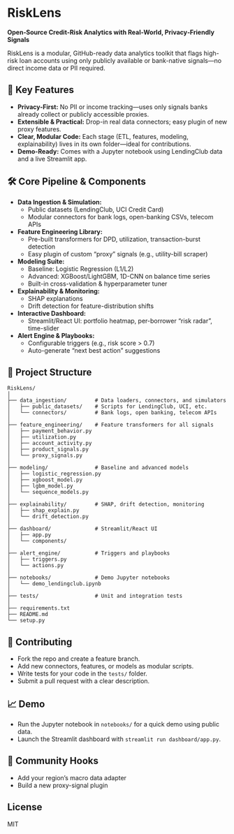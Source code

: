 # RiskLens

**Open‑Source Credit‑Risk Analytics with Real‑World, Privacy‑Friendly Signals**

RiskLens is a modular, GitHub-ready data analytics toolkit that flags high-risk loan accounts using only publicly available or bank-native signals—no direct income data or PII required.

## 🚀 Key Features
- **Privacy-First:** No PII or income tracking—uses only signals banks already collect or publicly accessible proxies.
- **Extensible & Practical:** Drop-in real data connectors; easy plugin of new proxy features.
- **Clear, Modular Code:** Each stage (ETL, features, modeling, explainability) lives in its own folder—ideal for contributions.
- **Demo-Ready:** Comes with a Jupyter notebook using LendingClub data and a live Streamlit app.

## 🛠️ Core Pipeline & Components
- **Data Ingestion & Simulation:**
  - Public datasets (LendingClub, UCI Credit Card)
  - Modular connectors for bank logs, open-banking CSVs, telecom APIs
- **Feature Engineering Library:**
  - Pre-built transformers for DPD, utilization, transaction-burst detection
  - Easy plugin of custom “proxy” signals (e.g., utility-bill scraper)
- **Modeling Suite:**
  - Baseline: Logistic Regression (L1/L2)
  - Advanced: XGBoost/LightGBM, 1D-CNN on balance time series
  - Built-in cross-validation & hyperparameter tuner
- **Explainability & Monitoring:**
  - SHAP explanations
  - Drift detection for feature-distribution shifts
- **Interactive Dashboard:**
  - Streamlit/React UI: portfolio heatmap, per-borrower “risk radar”, time-slider
- **Alert Engine & Playbooks:**
  - Configurable triggers (e.g., risk score > 0.7)
  - Auto-generate “next best action” suggestions

## 📂 Project Structure
```
RiskLens/
│
├── data_ingestion/         # Data loaders, connectors, and simulators
│   ├── public_datasets/    # Scripts for LendingClub, UCI, etc.
│   └── connectors/         # Bank logs, open banking, telecom APIs
│
├── feature_engineering/    # Feature transformers for all signals
│   ├── payment_behavior.py
│   ├── utilization.py
│   ├── account_activity.py
│   ├── product_signals.py
│   └── proxy_signals.py
│
├── modeling/               # Baseline and advanced models
│   ├── logistic_regression.py
│   ├── xgboost_model.py
│   ├── lgbm_model.py
│   └── sequence_models.py
│
├── explainability/         # SHAP, drift detection, monitoring
│   ├── shap_explain.py
│   └── drift_detection.py
│
├── dashboard/              # Streamlit/React UI
│   ├── app.py
│   └── components/
│
├── alert_engine/           # Triggers and playbooks
│   ├── triggers.py
│   └── actions.py
│
├── notebooks/              # Demo Jupyter notebooks
│   └── demo_lendingclub.ipynb
│
├── tests/                  # Unit and integration tests
│
├── requirements.txt
├── README.md
└── setup.py
```

## 🧩 Contributing
- Fork the repo and create a feature branch.
- Add new connectors, features, or models as modular scripts.
- Write tests for your code in the `tests/` folder.
- Submit a pull request with a clear description.

## 📈 Demo
- Run the Jupyter notebook in `notebooks/` for a quick demo using public data.
- Launch the Streamlit dashboard with `streamlit run dashboard/app.py`.

## 📣 Community Hooks
- Add your region’s macro data adapter
- Build a new proxy-signal plugin

## License
MIT 